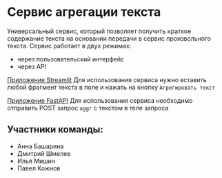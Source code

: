 # Сервис агрегации текста

Универсальный сервис, который позволяет получить краткое содержание текста на основании передачи в сервис произвольного текста.
Сервис работает в двух режимах:
- через пользовательский интерфейс
- через API

[Приложение Streamlit](https://github.com/shmedis/urfu_imo_30/blob/main/aggregation.py)
Для использования сервиса нужно вставить любой фрагмент текста в поле и нажать на кнопку `Агрегировать текст`

[Приложение FastAPI](https://github.com/shmedis/urfu_imo_30/blob/main/aggregation_api.py)
Для использования сервиса необходимо отправить POST запрос `aggr` с текстом в теле запроса


## Участники команды:
- Анна Башарина
- Дмитрий Шмелев
- Илья Mишин
- Павел Кожнов
